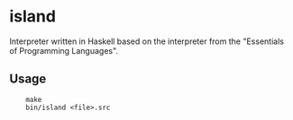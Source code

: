 island
======
Interpreter written in Haskell based on the interpreter from the
"Essentials of Programming Languages".

Usage
-----
        make
        bin/island <file>.src
